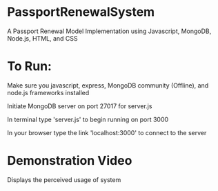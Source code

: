 # PassportRenewalSystem
A Passport Renewal Model Implementation using Javascript, MongoDB, Node.js, HTML, and CSS

# To Run:
Make sure you javascript, express, MongoDB community (Offline), and node.js frameworks installed

Initiate MongoDB server on port 27017 for server.js

In terminal type 'server.js' to begin running on port 3000

In your browser type the link 'localhost:3000' to connect to the server

# Demonstration Video
Displays the perceived usage of system


